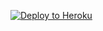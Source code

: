 
<p><a href="https://dashboard.heroku.com/new?template=https://github.com/cssf45634/sdfsa353d.git"> <img src="https://www.herokucdn.com/deploy/button.svg" alt="Deploy to Heroku" /></a></p>
